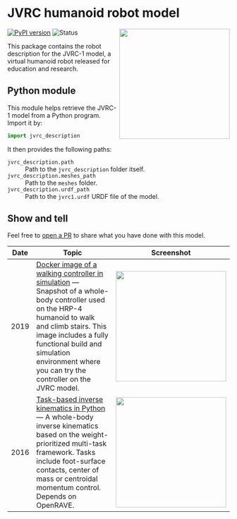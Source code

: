 # JVRC humanoid robot model

<img src="https://scaron.info/images/jvrc1-model.png" width="250" align="right" />

[![PyPI version](https://img.shields.io/pypi/v/jvrc_description)](https://pypi.org/project/jvrc_description/)
![Status](https://img.shields.io/pypi/status/jvrc_description)

This package contains the robot description for the JVRC-1 model, a virtual humanoid robot released for education and research.

## Python module

This module helps retrieve the JVRC-1 model from a Python program. Import it by:

```python
import jvrc_description
```

It then provides the following paths:

<dl>
    <dt>
        <code>jvrc_description.path</code>
    </dt>
    <dd>
        Path to the <code>jvrc_description</code> folder itself.
    </dd>
    <dt>
        <code>jvrc_description.meshes_path</code>
    </dt>
    <dd>
        Path to the <code>meshes</code> folder.
    </dd>
    <dt>
        <code>jvrc_description.urdf_path</code>
    </dt>
    <dd>
        Path to the <code>jvrc1.urdf</code> URDF file of the model.
    </dd>
</dl>

## Show and tell

Feel free to [open a PR](https://github.com/stephane-caron/jvrc_description/pulls) to share what you have done with this model.

| Date | Topic | Screenshot |
|------|-------|------------|
| 2019 | [Docker image of a walking controller in simulation](https://hub.docker.com/r/stephanecaron/lipm_walking_controller) — Snapshot of a whole-body controller used on the HRP-4 humanoid to walk and climb stairs. This image includes a fully functional build and simulation environment where you can try the controller on the JVRC model.  | <img src="https://user-images.githubusercontent.com/1189580/69481155-04de3500-0e52-11ea-91cc-02d05d504ffa.png" width="250"> |
| 2016 | [Task-based inverse kinematics in Python](https://scaron.info/robot-locomotion/inverse-kinematics.html) — A whole-body inverse kinematics based on the weight-prioritized multi-task framework. Tasks include foot-surface contacts, center of mass or centroidal momentum control. Depends on OpenRAVE. | <img src="https://scaron.info/images/weighted-issue.png" width="250"> |
